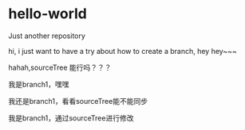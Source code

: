 # hello-world
Just another repository

hi, i just want to have a try about how to create a branch, hey hey~~~

hahah,sourceTree 能行吗？？？

我是branch1，嘿嘿

我还是branch1，看看sourceTree能不能同步

我是branch1，通过sourceTree进行修改
